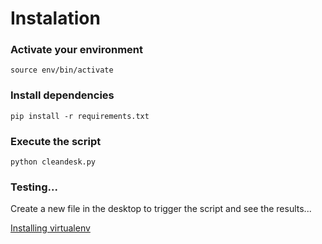 # Instalation

### Activate your environment

`source env/bin/activate`

### Install dependencies

`pip install -r requirements.txt`

### Execute the script

`python cleandesk.py`

### Testing...

Create a new file in the desktop to trigger the script and see the results...





[Installing virtualenv](Virtualenv_Installation.md)

